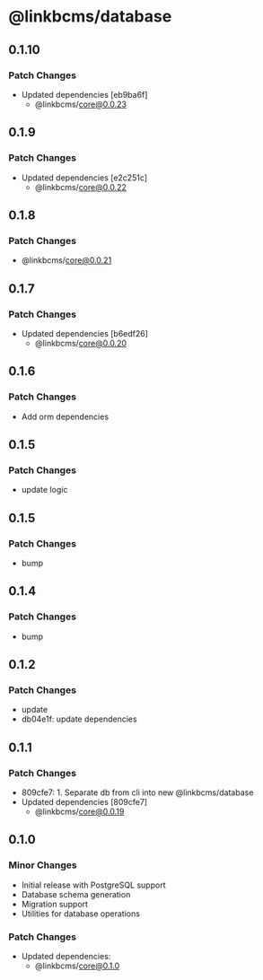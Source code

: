 # @linkbcms/database

## 0.1.10

### Patch Changes

- Updated dependencies [eb9ba6f]
  - @linkbcms/core@0.0.23

## 0.1.9

### Patch Changes

- Updated dependencies [e2c251c]
  - @linkbcms/core@0.0.22

## 0.1.8

### Patch Changes

- @linkbcms/core@0.0.21

## 0.1.7

### Patch Changes

- Updated dependencies [b6edf26]
  - @linkbcms/core@0.0.20

## 0.1.6

### Patch Changes

- Add orm dependencies

## 0.1.5

### Patch Changes

- update logic

## 0.1.5

### Patch Changes

- bump

## 0.1.4

### Patch Changes

- bump

## 0.1.2

### Patch Changes

- update
- db04e1f: update dependencies

## 0.1.1

### Patch Changes

- 809cfe7: 1. Separate db from cli into new @linkbcms/database
- Updated dependencies [809cfe7]
  - @linkbcms/core@0.0.19

## 0.1.0

### Minor Changes

- Initial release with PostgreSQL support
- Database schema generation
- Migration support
- Utilities for database operations

### Patch Changes

- Updated dependencies:
  - @linkbcms/core@0.1.0
